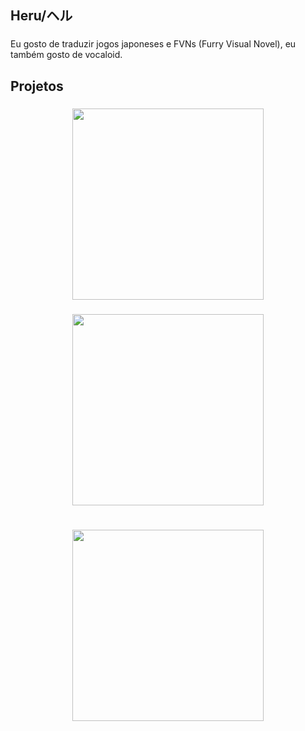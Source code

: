 <h2 align="left">Heru/ヘル</h2>

###

<p align="left">Eu gosto de traduzir jogos japoneses e FVNs (Furry Visual Novel), eu também gosto de vocaloid.</p>

###

<h2 align="left">Projetos</h2>

###

<div align="center">
  <img height="306" src="https://lh3.googleusercontent.com/u/0/drive-viewer/AKGpihbuaedeFLuUNGsaotxrzVcQz1asz84sMdH36eGOfrH-pl9EpBkVEsZS3n2bo5F4N9nvBpa7B_NGmikp2EwbkwnG1n8YUzSbXGg=w1855-h956-rw-v1"  />
</div>

###

<div align="center">
  <img height="306" src="https://lh3.googleusercontent.com/u/0/drive-viewer/AKGpihaNrksxrmdS68LFvS6irPEB9TjG8OeyqyFRzUMHdGaJg-p_x1fqhXV_Ij-VvOGKdSqz2mzCqgtKB3YeBBhCq9mahNhRDCJT6g=w1855-h956-rw-v1"  />
</div>

###

<h1 align="left"></h1>

###

<div align="center">
  <img height="306" src="https://lh3.googleusercontent.com/u/0/drive-viewer/AKGpihYkz0cERqF03UgMoHuRJ081PLJVPIDueDid0RhC_VIvBZkjm_E-D-v_Hm1auXbYDNp8C0EzL__5GC3LkWMf0sxGZEMFYk0M55U=w1855-h956-rw-v1"  />
</div>

###

